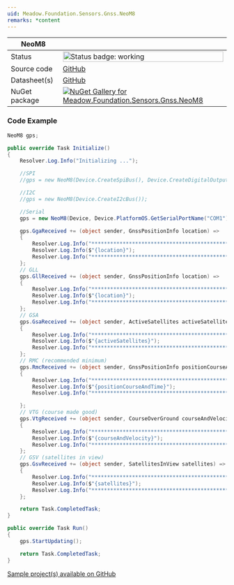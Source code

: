 ```yaml
---
uid: Meadow.Foundation.Sensors.Gnss.NeoM8
remarks: *content
---
```


| NeoM8 | |
|--------|--------|
| Status | <img src="https://img.shields.io/badge/Working-brightgreen" style="width: auto; height: -webkit-fill-available;" alt="Status badge: working" /> |
| Source code | [GitHub](https://github.com/WildernessLabs/Meadow.Foundation/tree/main/Source/Meadow.Foundation.Peripherals/Sensors.Gnss.NeoM8) |
| Datasheet(s) | [GitHub](https://github.com/WildernessLabs/Meadow.Foundation/tree/main/Source/Meadow.Foundation.Peripherals/Sensors.Gnss.NeoM8/Datasheets) |
| NuGet package | <a href="https://www.nuget.org/packages/Meadow.Foundation.Sensors.Gnss.NeoM8/" target="_blank"><img src="https://img.shields.io/nuget/v/Meadow.Foundation.Sensors.Gnss.NeoM8.svg?label=Meadow.Foundation.Sensors.Gnss.NeoM8" alt="NuGet Gallery for Meadow.Foundation.Sensors.Gnss.NeoM8" /></a> |
### Code Example

```csharp
NeoM8 gps;

public override Task Initialize()
{
    Resolver.Log.Info("Initializing ...");

    //SPI
    //gps = new NeoM8(Device.CreateSpiBus(), Device.CreateDigitalOutputPort(Device.Pins.D14), null);

    //I2C
    //gps = new NeoM8(Device.CreateI2cBus());

    //Serial
    gps = new NeoM8(Device, Device.PlatformOS.GetSerialPortName("COM1"), Device.Pins.D09, Device.Pins.D11);

    gps.GgaReceived += (object sender, GnssPositionInfo location) =>
    {
        Resolver.Log.Info("*********************************************");
        Resolver.Log.Info($"{location}");
        Resolver.Log.Info("*********************************************");
    };
    // GLL
    gps.GllReceived += (object sender, GnssPositionInfo location) =>
    {
        Resolver.Log.Info("*********************************************");
        Resolver.Log.Info($"{location}");
        Resolver.Log.Info("*********************************************");
    };
    // GSA
    gps.GsaReceived += (object sender, ActiveSatellites activeSatellites) =>
    {
        Resolver.Log.Info("*********************************************");
        Resolver.Log.Info($"{activeSatellites}");
        Resolver.Log.Info("*********************************************");
    };
    // RMC (recommended minimum)
    gps.RmcReceived += (object sender, GnssPositionInfo positionCourseAndTime) =>
    {
        Resolver.Log.Info("*********************************************");
        Resolver.Log.Info($"{positionCourseAndTime}");
        Resolver.Log.Info("*********************************************");

    };
    // VTG (course made good)
    gps.VtgReceived += (object sender, CourseOverGround courseAndVelocity) =>
    {
        Resolver.Log.Info("*********************************************");
        Resolver.Log.Info($"{courseAndVelocity}");
        Resolver.Log.Info("*********************************************");
    };
    // GSV (satellites in view)
    gps.GsvReceived += (object sender, SatellitesInView satellites) =>
    {
        Resolver.Log.Info("*********************************************");
        Resolver.Log.Info($"{satellites}");
        Resolver.Log.Info("*********************************************");
    };

    return Task.CompletedTask;
}

public override Task Run()
{
    gps.StartUpdating();

    return Task.CompletedTask;
}

```

[Sample project(s) available on GitHub](https://github.com/WildernessLabs/Meadow.Foundation/tree/main/Source/Meadow.Foundation.Peripherals/Sensors.Gnss.NeoM8/Samples/NeoM8_Sample)


